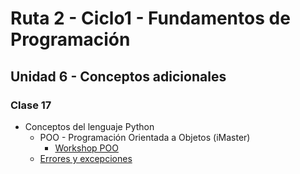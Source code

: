 # Ruta 2 - Ciclo1 - Fundamentos de Programación

## Unidad 6 - Conceptos adicionales
### Clase 17
* Conceptos del lenguaje Python
  * POO - Programación Orientada a Objetos (iMaster)
    * [Workshop POO](poo.ipynb)
  * [Errores y excepciones](excepciones.ipynb)
